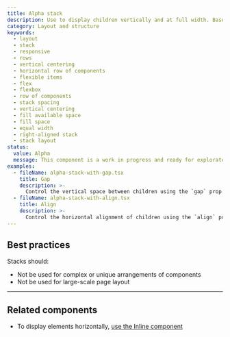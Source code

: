 ```yaml
---
title: Alpha stack
description: Use to display children vertically and at full width. Based on CSS Flexbox.
category: Layout and structure
keywords:
  - layout
  - stack
  - responsive
  - rows
  - vertical centering
  - horizontal row of components
  - flexible items
  - flex
  - flexbox
  - row of components
  - stack spacing
  - vertical centering
  - fill available space
  - fill space
  - equal width
  - right-aligned stack
  - stack layout
status:
  value: Alpha
  message: This component is a work in progress and ready for exploratory usage, with breaking changes expected in minor version updates. Please use with caution. Learn more about our [component lifecycles](/getting-started/components-lifecycle).
examples:
  - fileName: alpha-stack-with-gap.tsx
    title: Gap
    description: >-
      Control the vertical space between children using the `gap` prop.
  - fileName: alpha-stack-with-align.tsx
    title: Align
    description: >-
      Control the horizontal alignment of children using the `align` prop.
---
```


## Best practices

Stacks should:

- Not be used for complex or unique arrangements of components
- Not be used for large-scale page layout

---

## Related components

- To display elements horizontally, [use the Inline component](https://polaris.shopify.com/components/inline)

